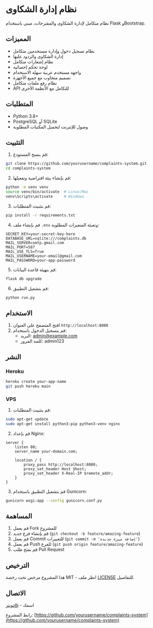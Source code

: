 # نظام إدارة الشكاوى

نظام متكامل لإدارة الشكاوى والمقترحات، مبني باستخدام Flask وBootstrap.

## المميزات

- نظام تسجيل دخول وإدارة مستخدمين متكامل
- إدارة الشكاوى والردود عليها
- نظام إشعارات متكامل
- لوحة تحكم إحصائية
- واجهة مستخدم عربية سهلة الاستخدام
- تصميم متجاوب مع جميع الأجهزة
- نظام رفع ملفات متكامل
- API للتكامل مع الأنظمة الأخرى

## المتطلبات

- Python 3.8+
- PostgreSQL أو SQLite
- وصول للإنترنت لتحميل المكتبات المطلوبة

## التثبيت

1. قم بنسخ المستودع:
```bash
git clone https://github.com/yourusername/complaints-system.git
cd complaints-system
```

2. قم بإنشاء بيئة افتراضية وتفعيلها:
```bash
python -m venv venv
source venv/bin/activate  # Linux/Mac
venv\Scripts\activate     # Windows
```

3. قم بتثبيت المتطلبات:
```bash
pip install -r requirements.txt
```

4. قم بإنشاء ملف `.env` وتعبئة المتغيرات المطلوبة:
```
SECRET_KEY=your-secret-key-here
DATABASE_URL=sqlite:///complaints.db
MAIL_SERVER=smtp.gmail.com
MAIL_PORT=587
MAIL_USE_TLS=True
MAIL_USERNAME=your-email@gmail.com
MAIL_PASSWORD=your-app-password
```

5. قم بتهيئة قاعدة البيانات:
```bash
flask db upgrade
```

6. قم بتشغيل التطبيق:
```bash
python run.py
```

## الاستخدام

1. افتح المتصفح على العنوان `http://localhost:8080`
2. قم بتسجيل الدخول باستخدام:
   - البريد: admin@example.com
   - كلمة المرور: admin123

## النشر

### Heroku
```bash
heroku create your-app-name
git push heroku main
```

### VPS
1. قم بتثبيت المتطلبات:
```bash
sudo apt-get update
sudo apt-get install python3-pip python3-venv nginx
```

2. قم بإعداد Nginx:
```nginx
server {
    listen 80;
    server_name your-domain.com;

    location / {
        proxy_pass http://localhost:8080;
        proxy_set_header Host $host;
        proxy_set_header X-Real-IP $remote_addr;
    }
}
```

3. قم بتشغيل التطبيق باستخدام Gunicorn:
```bash
gunicorn wsgi:app --config gunicorn.conf.py
```

## المساهمة

1. قم بعمل Fork للمشروع
2. قم بإنشاء فرع جديد (`git checkout -b feature/amazing-feature`)
3. قم بعمل Commit للتغييرات (`git commit -m 'إضافة ميزة جديدة'`)
4. قم بعمل Push للفرع (`git push origin feature/amazing-feature`)
5. قم بفتح طلب Pull Request

## الترخيص

هذا المشروع مرخص تحت رخصة MIT - انظر ملف [LICENSE](LICENSE) للتفاصيل.

## الاتصال

اسمك - [@تويتر](https://twitter.com/yourusername)

رابط المشروع: [https://github.com/yourusername/complaints-system](https://github.com/yourusername/complaints-system) 